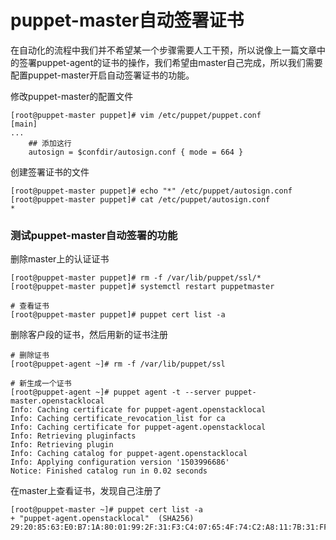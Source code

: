 # puppet-master自动签署证书

在自动化的流程中我们并不希望某一个步骤需要人工干预，所以说像上一篇文章中的签署puppet-agent的证书的操作，我们希望由master自己完成，所以我们需要配置puppet-master开启自动签署证书的功能。

修改puppet-master的配置文件

```
[root@puppet-master puppet]# vim /etc/puppet/puppet.conf
[main]
...    
    ## 添加这行
    autosign = $confdir/autosign.conf { mode = 664 }
```

创建签署证书的文件

```
[root@puppet-master puppet]# echo "*" /etc/puppet/autosign.conf
[root@puppet-master puppet]# cat /etc/puppet/autosign.conf
*
```

### 测试puppet-master自动签署的功能

删除master上的认证证书

```
[root@puppet-master puppet]# rm -f /var/lib/puppet/ssl/*
[root@puppet-master puppet]# systemctl restart puppetmaster

# 查看证书
[root@puppet-master puppet]# puppet cert list -a
```

删除客户段的证书，然后用新的证书注册

```
# 删除证书
[root@puppet-agent ~]# rm -f /var/lib/puppet/ssl

# 新生成一个证书
[root@puppet-agent ~]# puppet agent -t --server puppet-master.openstacklocal
Info: Caching certificate for puppet-agent.openstacklocal
Info: Caching certificate_revocation_list for ca
Info: Caching certificate for puppet-agent.openstacklocal
Info: Retrieving pluginfacts
Info: Retrieving plugin
Info: Caching catalog for puppet-agent.openstacklocal
Info: Applying configuration version '1503996686'
Notice: Finished catalog run in 0.02 seconds
```

在master上查看证书，发现自己注册了

```
[root@puppet-master ~]# puppet cert list -a
+ "puppet-agent.openstacklocal"  (SHA256) 29:20:85:63:E0:B7:1A:80:01:99:2F:31:F3:C4:07:65:4F:74:C2:A8:11:7B:31:FF:F5:FC:01:E8:8F:12:A6:B2
```



